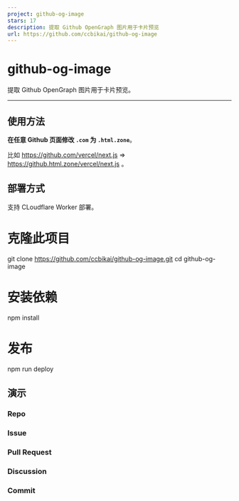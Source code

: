 ```yaml
---
project: github-og-image
stars: 17
description: 提取 Github OpenGraph 图片用于卡片预览
url: https://github.com/ccbikai/github-og-image
---
```


github-og-image
===============

提取 Github OpenGraph 图片用于卡片预览。

* * *

使用方法
----

**在任意 Github 页面修改 `.com` 为 `.html.zone`**。

比如 https://github.com/vercel/next.js => https://github.html.zone/vercel/next.js 。

部署方式
----

支持 CLoudflare Worker 部署。

# 克隆此项目
git clone https://github.com/ccbikai/github-og-image.git
cd github-og-image

# 安装依赖
npm install

# 发布
npm run deploy

演示
--

### Repo

### Issue

### Pull Request

### Discussion

### Commit
